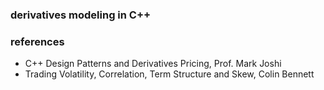 ### derivatives modeling in C++

### references
- C++ Design Patterns and Derivatives Pricing, Prof. Mark Joshi
- Trading Volatility, Correlation, Term Structure and Skew, Colin Bennett 

 
